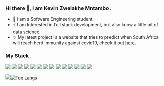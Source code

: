 ### Hi there 👋, I am Kevin Zwelakhe Mntambo.

<!--
**Bubbablack/Bubbablack** is a  _special_ ✨ repository because its `README.md` (this file) appears on your GitHub profile.

Here are some ideas to get you started:
-->

- 🌱 I am a Software Engineering student.
- ⚡ I am Interested in full stack development, but also know a little bit of data science.
- ✨ My latest project is a website that tries to predict when South Africa will reach herd immunity against covid19, check it out  [here.](https://github.com/Bubbablack/vacine)

### My Stack
![](https://img.shields.io/badge/Python-Language-blue)
![](https://img.shields.io/badge/C-Language-blue)
![](https://img.shields.io/badge/Java-Language-blue)
![](https://img.shields.io/badge/Javascript-Language-blue)
![](https://img.shields.io/badge/HTML5-Language-blue)
![](https://img.shields.io/badge/CSS-Language-blue)
![](https://img.shields.io/badge/Pandas-Library-red)
![](https://img.shields.io/badge/Matplotlib-Library-red)
![](https://img.shields.io/badge/Seaborn-Library-red)
![](https://img.shields.io/badge/Scipy-Library-red)
![](https://img.shields.io/badge/.NET-Framework-orange)
![](https://img.shields.io/badge/Django-Framework-orange)
![](https://img.shields.io/badge/NodeJS-RuntimeEnv-orange)
![](https://img.shields.io/badge/Pygame-Framework-orange)

<img src ='https://github-readme-stats.vercel.app/api?username=Bubbablack&&show_icons=true&title_color=c9d1d9&icon_color=4da3fb&text_color=ffffff&exclude_repo=repo3,repo3&bg_color=0d1117&hide_border=True&count_private=true' >[![Top Langs](https://github-readme-stats.vercel.app/api/top-langs/?username=Bubbablack&&bg_color=0d1117&title_color=c9d1d9&hide_border=True&count_private=true&layout=compact)](https://github.com/anuraghazra/github-readme-stats)
